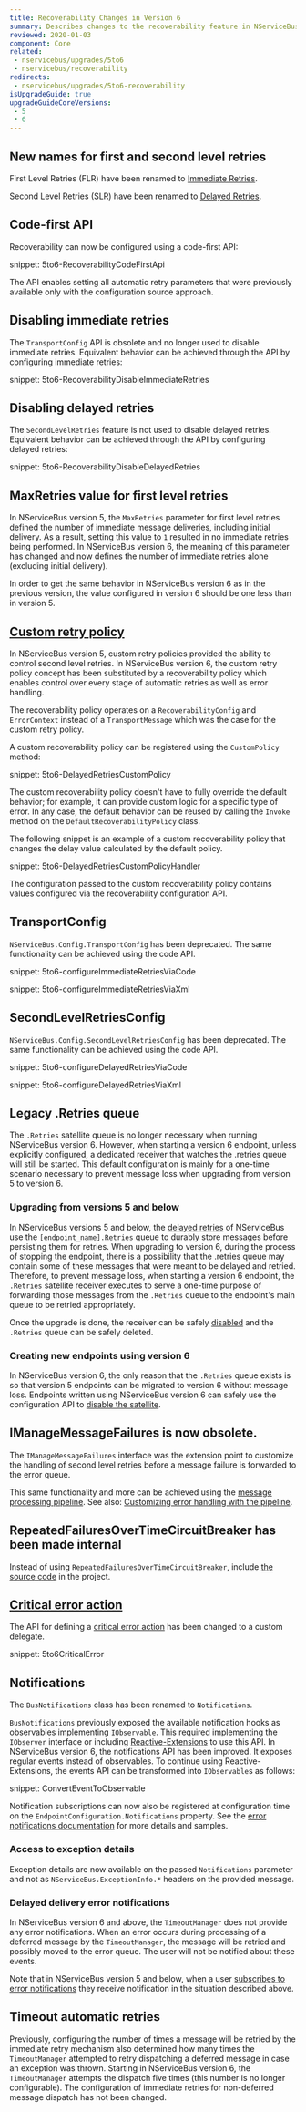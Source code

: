 ```yaml
---
title: Recoverability Changes in Version 6
summary: Describes changes to the recoverability feature in NServiceBus version 6
reviewed: 2020-01-03
component: Core
related:
 - nservicebus/upgrades/5to6
 - nservicebus/recoverability
redirects:
 - nservicebus/upgrades/5to6-recoverability
isUpgradeGuide: true
upgradeGuideCoreVersions:
 - 5
 - 6
---
```



## New names for first and second level retries

First Level Retries (FLR) have been renamed to [Immediate Retries](/nservicebus/recoverability/#immediate-retries).

Second Level Retries (SLR) have been renamed to [Delayed Retries](/nservicebus/recoverability/#delayed-retries).


## Code-first API

Recoverability can now be configured using a code-first API:

snippet: 5to6-RecoverabilityCodeFirstApi

The API enables setting all automatic retry parameters that were previously available only with the configuration source approach.


## Disabling immediate retries

The `TransportConfig` API is obsolete and no longer used to disable immediate retries. Equivalent behavior can be achieved through the API by configuring immediate retries:

snippet: 5to6-RecoverabilityDisableImmediateRetries


## Disabling delayed retries

The `SecondLevelRetries` feature is not used to disable delayed retries. Equivalent behavior can be achieved through the API by configuring delayed retries:

snippet: 5to6-RecoverabilityDisableDelayedRetries


## MaxRetries value for first level retries

In NServiceBus version 5, the `MaxRetries` parameter for first level retries defined the number of immediate message deliveries, including initial delivery. As a result, setting this value to `1` resulted in no immediate retries being performed. In NServiceBus version 6, the meaning of this parameter has changed and now defines the number of immediate retries alone (excluding initial delivery). 

In order to get the same behavior in NServiceBus version 6 as in the previous version, the value configured in version 6 should be one less than in version 5.


## [Custom retry policy](/nservicebus/recoverability/custom-recoverability-policy.md)

In NServiceBus version 5, custom retry policies provided the ability to control second level retries. In NServiceBus version 6, the custom retry policy concept has been substituted by a recoverability policy which enables control over every stage of automatic retries as well as error handling.

The recoverability policy operates on a `RecoverabilityConfig` and `ErrorContext` instead of a `TransportMessage` which was the case for the custom retry policy.

A custom recoverability policy can be registered using the `CustomPolicy` method:

snippet: 5to6-DelayedRetriesCustomPolicy

The custom recoverability policy doesn't have to fully override the default behavior; for example, it can provide custom logic for a specific type of error. In any case, the default behavior can be reused by calling the `Invoke` method on the `DefaultRecoverabilityPolicy` class. 

The following snippet is an example of a custom recoverability policy that changes the delay value calculated by the default policy.

snippet: 5to6-DelayedRetriesCustomPolicyHandler

The configuration passed to the custom recoverability policy contains values configured via the recoverability configuration API.


## TransportConfig

`NServiceBus.Config.TransportConfig` has been deprecated. The same functionality can be achieved using the code API.

snippet: 5to6-configureImmediateRetriesViaCode

snippet: 5to6-configureImmediateRetriesViaXml


## SecondLevelRetriesConfig

`NServiceBus.Config.SecondLevelRetriesConfig` has been deprecated. The same functionality can be achieved using the code API.

snippet: 5to6-configureDelayedRetriesViaCode

snippet: 5to6-configureDelayedRetriesViaXml


## Legacy .Retries queue

The `.Retries` satellite queue is no longer necessary when running NServiceBus version 6. However, when starting a version 6 endpoint, unless explicitly configured, a dedicated receiver that watches the .retries queue will still be started. This default configuration is mainly for a one-time scenario necessary to prevent message loss when upgrading from version 5 to version 6. 


### Upgrading from versions 5 and below

In NServiceBus versions 5 and below, the [delayed retries](/nservicebus/recoverability/#delayed-retries) of NServiceBus use the `[endpoint_name].Retries` queue to durably store messages before persisting them for retries.  When upgrading to version 6, during the process of stopping the endpoint, there is a possibility that the .retries queue may contain some of these messages that were meant to be delayed and retried. Therefore, to prevent message loss, when starting a version 6 endpoint, the `.Retries` satellite receiver executes to serve a one-time purpose of forwarding those messages from the `.Retries` queue to the endpoint's main queue to be retried appropriately. 

Once the upgrade is done, the receiver can be safely [disabled](/nservicebus/recoverability/configure-delayed-retries.md?version=Core_6#custom-retry-policy-legacy-retries-message-receiver) and the `.Retries` queue can be safely deleted.


### Creating new endpoints using version 6

In NServiceBus version 6, the only reason that the `.Retries` queue exists is so that version 5 endpoints can be migrated to version 6 without message loss. Endpoints written using NServiceBus version 6 can safely use the configuration API to [disable the satellite](/nservicebus/recoverability/configure-delayed-retries.md?version=Core_6#custom-retry-policy-legacy-retries-message-receiver).


## IManageMessageFailures is now obsolete.

The `IManageMessageFailures` interface was the extension point to customize the handling of second level retries before a message failure is forwarded to the error queue.

This same functionality and more can be achieved using the [message processing pipeline](/nservicebus/pipeline/). See also: [Customizing error handling with the pipeline](/nservicebus/pipeline/customizing-error-handling.md).


## RepeatedFailuresOverTimeCircuitBreaker has been made internal

Instead of using `RepeatedFailuresOverTimeCircuitBreaker`, include [the source code](https://github.com/Particular/NServiceBus/blob/5.2.5/src/NServiceBus.Core/CircuitBreakers/RepeatedFailuresOverTimeCircuitBreaker.cs) in the project.


## [Critical error action](/nservicebus/hosting/critical-errors.md)

The API for defining a [critical error action](/nservicebus/hosting/critical-errors.md) has been changed to a custom delegate.

snippet: 5to6CriticalError


## Notifications

The `BusNotifications` class has been renamed to `Notifications`.

`BusNotifications` previously exposed the available notification hooks as observables implementing `IObservable`. This required implementing the `IObserver` interface or including [Reactive-Extensions](https://msdn.microsoft.com/library/hh242985.aspx) to use this API. In NServiceBus version 6, the notifications API has been improved. It exposes regular events instead of observables. To continue using Reactive-Extensions, the events API can be transformed into `IObservable`s as follows:

snippet: ConvertEventToObservable

Notification subscriptions can now also be registered at configuration time on the `EndpointConfiguration.Notifications` property. See the [error notifications documentation](/nservicebus/recoverability/subscribing-to-error-notifications.md) for more details and samples.

### Access to exception details

Exception details are now available on the passed `Notifications` parameter and not as `NServiceBus.ExceptionInfo.*` headers on the provided message.

### Delayed delivery error notifications

In NServiceBus version 6 and above, the `TimeoutManager` does not provide any error notifications. When an error occurs during processing of a deferred message by the `TimeoutManager`, the message will be retried and possibly moved to the error queue. The user will not be notified about these events.

Note that in NServiceBus version 5 and below, when a user [subscribes to error notifications](/nservicebus/recoverability/subscribing-to-error-notifications.md) they receive notification in the situation described above.


## Timeout automatic retries

Previously, configuring the number of times a message will be retried by the immediate retry mechanism also determined how many times the `TimeoutManager` attempted to retry dispatching a deferred message in case an exception was thrown. Starting in NServiceBus version 6, the `TimeoutManager` attempts the dispatch five times (this number is no longer configurable). The configuration of immediate retries for non-deferred message dispatch has not been changed.
